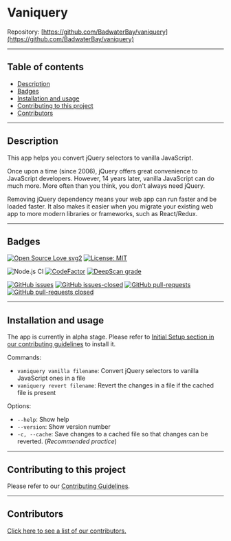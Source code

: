 # Vaniquery

Repository: [https://github.com/BadwaterBay/vaniquery](https://github.com/BadwaterBay/vaniquery)

---

## Table of contents

- [Description](#Description)
- [Badges](#Badges)
- [Installation and usage](#Installation-and-usage)
- [Contributing to this project](#Contributing-to-this-project)
- [Contributors](#Contributors)

---

## Description

This app helps you convert jQuery selectors to vanilla JavaScript.

Once upon a time (since 2006), jQuery offers great convenience to JavaScript developers. However, 14 years later, vanilla JavaScript can do much more. More often than you think, you don't always need jQuery.

Removing jQuery dependency means your web app can run faster and be loaded faster. It also makes it easier when you migrate your existing web app to more modern libraries or frameworks, such as React/Redux.

---

## Badges

[![Open Source Love svg2](https://badges.frapsoft.com/os/v2/open-source.svg?v=103)](https://github.com/ellerbrock/open-source-badges/)
[![License: MIT](https://img.shields.io/badge/License-MIT-yellow.svg)](https://opensource.org/licenses/MIT)

![Node.js CI](https://github.com/BadwaterBay/vaniquery/workflows/Node.js%20CI/badge.svg)
[![CodeFactor](https://www.codefactor.io/repository/github/badwaterbay/vaniquery/badge)](https://www.codefactor.io/repository/github/badwaterbay/vaniquery)
[![DeepScan grade](https://deepscan.io/api/teams/9440/projects/12990/branches/210391/badge/grade.svg)](https://deepscan.io/dashboard#view=project&tid=9440&pid=12990&bid=210391)

[![GitHub issues](https://img.shields.io/github/issues/BadwaterBay/vaniquery.svg)](https://GitHub.com/BadwaterBay/vaniquery/issues/)
[![GitHub issues-closed](https://img.shields.io/github/issues-closed/BadwaterBay/vaniquery.svg)](https://GitHub.com/BadwaterBay/vaniquery/issues?q=is%3Aissue+is%3Aclosed)
[![GitHub pull-requests](https://img.shields.io/github/issues-pr/BadwaterBay/vaniquery.svg)](https://GitHub.com/BadwaterBay/vaniquery/pulls/)
[![GitHub pull-requests closed](https://img.shields.io/github/issues-pr-closed/BadwaterBay/vaniquery.svg)](https://GitHub.com/BadwaterBay/vaniquery/pulls/)

---

## Installation and usage

The app is currently in alpha stage. Please refer to [Initial Setup section in our contributing guidelines](https://github.com/BadwaterBay/vaniquery/blob/master/CONTRIBUTING.md#Initial-setup) to install it.

Commands:

- `vaniquery vanilla filename`: Convert jQuery selectors to vanilla JavaScript ones in a file
- `vaniquery revert filename`: Revert the changes in a file if the cached file is present

Options:

- `--help`: Show help
- `--version`: Show version number
- `-c, --cache`: Save changes to a cached file so that changes can be reverted. (_Recommended practice_)

---

## Contributing to this project

Please refer to our [Contributing Guidelines](https://github.com/BadwaterBay/vaniquery/blob/master/CONTRIBUTING.md).

---

## Contributors

[Click here to see a list of our contributors.](https://github.com/BadwaterBay/vaniquery/graphs/contributors)
